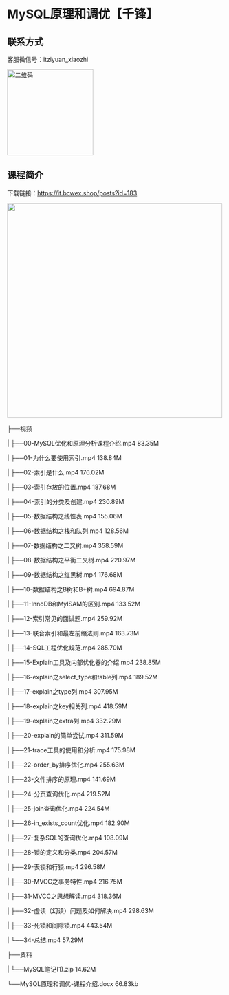 # MySQL原理和调优【千锋】

## 联系方式

客服微信号：itziyuan_xiaozhi

<img src="https://ziyuanyun.oss-cn-guangzhou.aliyuncs.com/common/20240614073449/666b82192834a.jpg" width="200" height="200" alt="二维码">

## 课程简介

下载链接：https://it.bcwex.shop/posts?id=183

<img src="https://ziyuanyun.oss-cn-guangzhou.aliyuncs.com/yun/20240515151650/664461629a649.jpg" width="500" alt="">

  ├──视频

 | ├──00-MySQL优化和原理分析课程介绍.mp4 83.35M

 | ├──01-为什么要使用索引.mp4 138.84M

 | ├──02-索引是什么.mp4 176.02M

 | ├──03-索引存放的位置.mp4 187.68M

 | ├──04-索引的分类及创建.mp4 230.89M

 | ├──05-数据结构之线性表.mp4 155.06M

 | ├──06-数据结构之栈和队列.mp4 128.56M

 | ├──07-数据结构之二叉树.mp4 358.59M

 | ├──08-数据结构之平衡二叉树.mp4 220.97M

 | ├──09-数据结构之红黑树.mp4 176.68M

 | ├──10-数据结构之B树和B+树.mp4 694.87M

 | ├──11-InnoDB和MyISAM的区别.mp4 133.52M

 | ├──12-索引常见的面试题.mp4 259.92M

 | ├──13-联合索引和最左前缀法则.mp4 163.73M

 | ├──14-SQL工程优化规范.mp4 285.70M

 | ├──15-Explain工具及内部优化器的介绍.mp4 238.85M

 | ├──16-explain之select_type和table列.mp4 189.52M

 | ├──17-explain之type列.mp4 307.95M

 | ├──18-explain之key相关列.mp4 418.59M

 | ├──19-explain之extra列.mp4 332.29M

 | ├──20-explain的简单尝试.mp4 311.59M

 | ├──21-trace工具的使用和分析.mp4 175.98M

 | ├──22-order_by排序优化.mp4 255.63M

 | ├──23-文件排序的原理.mp4 141.69M

 | ├──24-分页查询优化.mp4 219.52M

 | ├──25-join查询优化.mp4 224.54M

 | ├──26-in_exists_count优化.mp4 182.90M

 | ├──27-复杂SQL的查询优化.mp4 108.09M

 | ├──28-锁的定义和分类.mp4 204.57M

 | ├──29-表锁和行锁.mp4 296.58M

 | ├──30-MVCC之事务特性.mp4 216.75M

 | ├──31-MVCC之思想解读.mp4 318.36M

 | ├──32-虚读（幻读）问题及如何解决.mp4 298.63M

 | ├──33-死锁和间隙锁.mp4 443.54M

 | └──34-总结.mp4 57.29M

 ├──资料

 | └──MySQL笔记(1).zip 14.62M

 └──MySQL原理和调优-课程介绍.docx 66.83kb

  